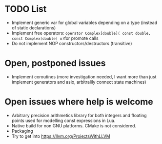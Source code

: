 # TODO List

 * Implement generic var for global variables depending on a type (instead of static declarations)
 * Implement free operators: ```operator Complex[double]( const double, const Complex[double] o)```for promote calls
 * Do not implement NOP constructors/destructors (transitive)

# Open, postponed issues
 * Implement coroutines (more investigation needed, I want more than just implement generators and asio, arbitralily connect state machines)

# Open issues where help is welcome
 * Arbitrary precision arithmetics library for both integers and floating points used for modelling const expressions in Lua.
 * Native build for non GNU platforms. CMake is not considered.
 * Packaging
 * Try to get into https://llvm.org/ProjectsWithLLVM

